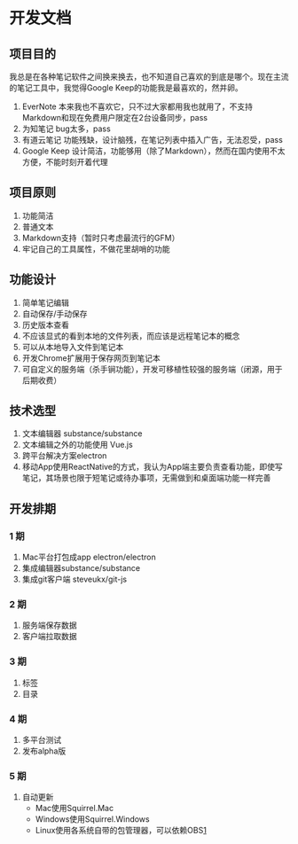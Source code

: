 # 开发文档

## 项目目的
我总是在各种笔记软件之间换来换去，也不知道自己喜欢的到底是哪个。现在主流的笔记工具中，我觉得Google Keep的功能我是最喜欢的，然并卵。

1. EverNote 本来我也不喜欢它，只不过大家都用我也就用了，不支持Markdown和现在免费用户限定在2台设备同步，pass
1. 为知笔记 bug太多，pass
1. 有道云笔记 功能残缺，设计脑残，在笔记列表中插入广告，无法忍受，pass
1. Google Keep 设计简洁，功能够用（除了Markdown），然而在国内使用不太方便，不能时刻开着代理

## 项目原则

1. 功能简洁
1. 普通文本
1. Markdown支持（暂时只考虑最流行的GFM）
1. 牢记自己的工具属性，不做花里胡哨的功能

## 功能设计

1. 简单笔记编辑
1. 自动保存/手动保存
1. 历史版本查看
1. 不应该显式的看到本地的文件列表，而应该是远程笔记本的概念
1. 可以从本地导入文件到笔记本
1. 开发Chrome扩展用于保存网页到笔记本
1. 可自定义的服务端（杀手锏功能），开发可移植性较强的服务端（闭源，用于后期收费）

## 技术选型

1. 文本编辑器 substance/substance
1. 文本编辑之外的功能使用 Vue.js
1. 跨平台解决方案electron
1. 移动App使用ReactNative的方式，我认为App端主要负责查看功能，即使写笔记，其场景也限于短笔记或待办事项，无需做到和桌面端功能一样完善

## 开发排期
### 1 期

1. Mac平台打包成app electron/electron
1. 集成编辑器substance/substance
1. 集成git客户端 steveukx/git-js

### 2 期

1. 服务端保存数据
1. 客户端拉取数据

### 3 期

1. 标签
1. 目录

### 4 期
1. 多平台测试
1. 发布alpha版

### 5 期
1. 自动更新
    - Mac使用Squirrel.Mac
    - Windows使用Squirrel.Windows
    - Linux使用各系统自带的包管理器，可以依赖OBS[1]


[1]: https://build.opensuse.org/
